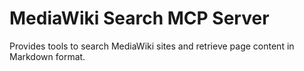 # MediaWiki Search MCP Server
Provides tools to search MediaWiki sites and retrieve page content in Markdown format.
